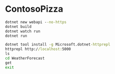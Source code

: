 # ContosoPizza

```cmd
dotnet new webapi --no-https
dotnet build
dotnet watch run
dotnet run
```

```cmd
dotnet tool install -g Microsoft.dotnet-httprepl
httprepl http://localhost:5000
ls
cd WeatherForecast
get
exit
```
